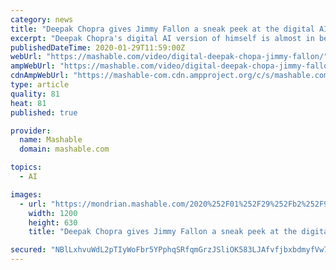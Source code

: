 ```yaml
---
category: news
title: "Deepak Chopra gives Jimmy Fallon a sneak peek at the digital AI version of himself"
excerpt: "Deepak Chopra's digital AI version of himself is almost in beta, and Jimmy Fallon got to take it for a quick spin. The author, who announced the 'Digital Deepak' project in December, gave Jimmy Fallon a sneak preview on The Tonight Show Tuesday, taking the host, The Roots, and the audience through a very swift meditation (it's only a few seconds)."
publishedDateTime: 2020-01-29T11:59:00Z
webUrl: "https://mashable.com/video/digital-deepak-chopa-jimmy-fallon/"
ampWebUrl: "https://mashable.com/video/digital-deepak-chopa-jimmy-fallon.amp"
cdnAmpWebUrl: "https://mashable-com.cdn.ampproject.org/c/s/mashable.com/video/digital-deepak-chopa-jimmy-fallon.amp"
type: article
quality: 81
heat: 81
published: true

provider:
  name: Mashable
  domain: mashable.com

topics:
  - AI

images:
  - url: "https://mondrian.mashable.com/2020%252F01%252F29%252Fb2%252F973b166d53074d139f63b2d872c3a497.a04a7.png%252F1200x630.png?signature=AcyQ4VQYvny-pagLhgr44499WAM="
    width: 1200
    height: 630
    title: "Deepak Chopra gives Jimmy Fallon a sneak peek at the digital AI version of himself"

secured: "NBlLxhvuWdL2pTIyWoFbr5YPphqSRfqmGrzJSliOK583LJAfvfjbxbdmyfVw7Y+Kl3v/hM0MjhC080i098EsSg1dbJ02YUnJLLq3EylcMpsaz7dNBaQiK1DUh+SA3Z//i+HzjYJFh9Yc2EE/cR2it+gHoXpOz/I6+miJ157TvY6CeJNEa10zxB+HwB50uiGMUz5X2bmbMA25CCAKdDlzVwafowEawf7pobHzqKztoQWTUdlVZEdCCGjTTpbyqTfYUrcGhL29ZUW1QN/Dt+wbQ3/+ElLye3ihS0BMFIVaATa6yXcJGcfd8nFw8RJZUvrPsCGlvCMXPMvbuzzs1nRE2yZaJn95kvio4qo5e1O7kgEiJE/btJi2zxjdCDgK+ylWeSvj2JOWr+Rn1V6QRpNO44lv2v6xtlmXpHadyOKa8XaASUTQLsYNTC5xoyvrti6pOvx3lSIcx3OSDJPKyCSA/Df8udbx7GDKCNEnrr+IM1o=;T5yMYvGGc1syh1SJMDokHA=="
---
```


